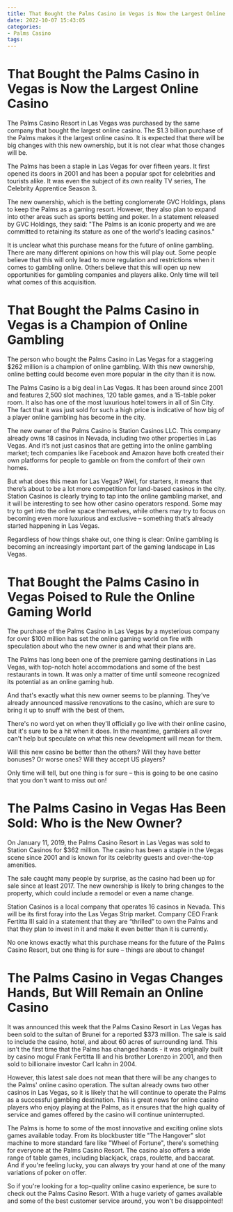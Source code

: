 ```yaml
---
title: That Bought the Palms Casino in Vegas is Now the Largest Online Casino
date: 2022-10-07 15:43:05
categories:
- Palms Casino
tags:
---
```



#  That Bought the Palms Casino in Vegas is Now the Largest Online Casino

The Palms Casino Resort in Las Vegas was purchased by the same company that bought the largest online casino. The $1.3 billion purchase of the Palms makes it the largest online casino. It is expected that there will be big changes with this new ownership, but it is not clear what those changes will be.

The Palms has been a staple in Las Vegas for over fifteen years. It first opened its doors in 2001 and has been a popular spot for celebrities and tourists alike. It was even the subject of its own reality TV series, The Celebrity Apprentice Season 3.

The new ownership, which is the betting conglomerate GVC Holdings, plans to keep the Palms as a gaming resort. However, they also plan to expand into other areas such as sports betting and poker. In a statement released by GVC Holdings, they said: "The Palms is an iconic property and we are committed to retaining its stature as one of the world's leading casinos."

It is unclear what this purchase means for the future of online gambling. There are many different opinions on how this will play out. Some people believe that this will only lead to more regulation and restrictions when it comes to gambling online. Others believe that this will open up new opportunities for gambling companies and players alike. Only time will tell what comes of this acquisition.

#  That Bought the Palms Casino in Vegas is a Champion of Online Gambling

The person who bought the Palms Casino in Las Vegas for a staggering $262 million is a champion of online gambling. With this new ownership, online betting could become even more popular in the city than it is now.

The Palms Casino is a big deal in Las Vegas. It has been around since 2001 and features 2,500 slot machines, 120 table games, and a 15-table poker room. It also has one of the most luxurious hotel towers in all of Sin City. The fact that it was just sold for such a high price is indicative of how big of a player online gambling has become in the city.

The new owner of the Palms Casino is Station Casinos LLC. This company already owns 18 casinos in Nevada, including two other properties in Las Vegas. And it’s not just casinos that are getting into the online gambling market; tech companies like Facebook and Amazon have both created their own platforms for people to gamble on from the comfort of their own homes.

But what does this mean for Las Vegas? Well, for starters, it means that there’s about to be a lot more competition for land-based casinos in the city. Station Casinos is clearly trying to tap into the online gambling market, and it will be interesting to see how other casino operators respond. Some may try to get into the online space themselves, while others may try to focus on becoming even more luxurious and exclusive – something that’s already started happening in Las Vegas.

Regardless of how things shake out, one thing is clear: Online gambling is becoming an increasingly important part of the gaming landscape in Las Vegas.

#  That Bought the Palms Casino in Vegas Poised to Rule the Online Gaming World

The purchase of the Palms Casino in Las Vegas by a mysterious company for over $100 million has set the online gaming world on fire with speculation about who the new owner is and what their plans are.

The Palms has long been one of the premiere gaming destinations in Las Vegas, with top-notch hotel accommodations and some of the best restaurants in town. It was only a matter of time until someone recognized its potential as an online gaming hub.

And that's exactly what this new owner seems to be planning. They've already announced massive renovations to the casino, which are sure to bring it up to snuff with the best of them.

There's no word yet on when they'll officially go live with their online casino, but it's sure to be a hit when it does. In the meantime, gamblers all over can't help but speculate on what this new development will mean for them.

Will this new casino be better than the others? Will they have better bonuses? Or worse ones? Will they accept US players?

Only time will tell, but one thing is for sure – this is going to be one casino that you don't want to miss out on!

#  The Palms Casino in Vegas Has Been Sold: Who is the New Owner?

On January 11, 2019, the Palms Casino Resort in Las Vegas was sold to Station Casinos for $362 million. The casino has been a staple in the Vegas scene since 2001 and is known for its celebrity guests and over-the-top amenities.

The sale caught many people by surprise, as the casino had been up for sale since at least 2017. The new ownership is likely to bring changes to the property, which could include a remodel or even a name change.

Station Casinos is a local company that operates 16 casinos in Nevada. This will be its first foray into the Las Vegas Strip market. Company CEO Frank Fertitta III said in a statement that they are “thrilled” to own the Palms and that they plan to invest in it and make it even better than it is currently.

No one knows exactly what this purchase means for the future of the Palms Casino Resort, but one thing is for sure – things are about to change!

#  The Palms Casino in Vegas Changes Hands, But Will Remain an Online Casino

It was announced this week that the Palms Casino Resort in Las Vegas has been sold to the sultan of Brunei for a reported $373 million. The sale is said to include the casino, hotel, and about 60 acres of surrounding land. This isn't the first time that the Palms has changed hands - it was originally built by casino mogul Frank Fertitta III and his brother Lorenzo in 2001, and then sold to billionaire investor Carl Icahn in 2004.

However, this latest sale does not mean that there will be any changes to the Palms' online casino operation. The sultan already owns two other casinos in Las Vegas, so it is likely that he will continue to operate the Palms as a successful gambling destination. This is great news for online casino players who enjoy playing at the Palms, as it ensures that the high quality of service and games offered by the casino will continue uninterrupted.

The Palms is home to some of the most innovative and exciting online slots games available today. From its blockbuster title "The Hangover" slot machine to more standard fare like "Wheel of Fortune", there's something for everyone at the Palms Casino Resort. The casino also offers a wide range of table games, including blackjack, craps, roulette, and baccarat. And if you're feeling lucky, you can always try your hand at one of the many variations of poker on offer.

So if you're looking for a top-quality online casino experience, be sure to check out the Palms Casino Resort. With a huge variety of games available and some of the best customer service around, you won't be disappointed!